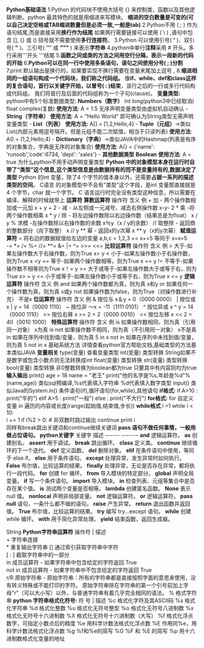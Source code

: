 **Python基础语法**
	1.Python 的代码块不使用大括号 {} 来控制类，函数以及其他逻辑判断。python 最具特色的就是用缩进来写模块。
	**缩进的空白数量是可变的(可以自己决定空格或TAB缩进数量但是必须一致,一般是tab)**
	2.Python不用   ( ; )  作为语句结尾,而是直接采用**换行作为结尾**
	如果两行需要链接可以使用  ( \\ ) ,语句中包含 [], {} 或 () 括号就不需要使用**多行连接符**。
	3.Python 可以使用引号( **'** )、双引号( **"** )、三引号( **'''** 或 **"""** ) 来表示**字符串**
	4.python中单行**注释**采用 # 开头。多行采用'''开头  '''结尾
	5.**函数之间或类的方法之间用空行分隔，表示一段新的代码的开始**
	6.**Python可以在同一行中使用多条语句，语句之间使用分号( ; )分割**
	7.print 默认输出是换行的，如果要实现不换行需要在变量末尾加上逗号 ,
	8.**缩进相同的一组语句构成一个代码块，我们称之代码组。**
	像**if、while、def和class这样的复合语句，首行以关键字开始，以冒号( : )结束**，该行之后的一行或多行代码构成代码组。
	我们将首行及后面的代码组称为一个子句(clause)。
**变量类型:**
	python中有5个标准数据类型:
	**Numbers（数字）**
		int
		long(python3中已经取消)
		float
		complex(复数)
		**使用方法**: A = 1.5  无序声明变量类型由虚拟机自动确认
		-
	**String（字符串）**
		**使用方法**: A = "Hello World" 即可确认为String类型无需声明变量类型
		-
	**List（列表）**
		**使用方法:** A[] = [1,2,Hello,4] 
		-
	**Tuple（元组）**->类似List(内部元素用逗号隔开。但是元组不能二次赋值，相当于只读列表)
		**使用方法**: A() = (1,2,Hello,4)
		-
	**Dictionary（字典）**->类似JAVA中的Hashmap(列表是有序的对象集合，字典是无序的对象集合)
		**使用方法**: A{} = {'name': 'runoob','code':6734, 'dept': 'sales'}
	-
	**其他数据类型**
	**Boolean**
		**使用方法**: A = true
为什么python不用手动声明变量类型
	**Python 中的对象模型本身在运行时自带了“类型”这个信息,这个类型信息是由数据持有的而不是变量持有的,数据决定了类型**
	Python 的int 变量，除了4 个字节的值本身以外，还需要**占据一系列的描述类型的空间**。
	C语言 的对象模型中不会有”类型“这个字段，是int 变量那直接就是4 个字节，char 就一个字节。 C 语言运行时完全没有类型这种信息，所以需要在编译、解释的时候就带上
**运算符**
	**算数运算符**
		操作符	              含义	                            例
		+	  加 - 两个操作数相加或一元加                  	x + y + 2
		-	  减 - 从左侧或一元减号，减去右侧操作数      	 x-y- 2
		*	  乘 -将两个操作数相乘                                    	x * y
		/	  除 - 将左边操作数除以右边操作数（结果总是为float）       	x / y
		%	  求模 -左操作数除以右操作数的余数	       x％y（x / y的余数）
		//	  取整除 - 返回商的整数部分（向下取整）     	x // y
		**	  幂 - 返回x的y次幂	                          x ** y（x的y次幂）
	**赋值运算符**
		=     将右边的数据赋值给左边的变量    a,b,c = 1,2,3
		+=   x+=5 等同于 x=x=5     
	     -=
	     \*=
	     /=
	     %=
	     //=
	     \*\*=
	     &=
	     \|=
	     ^=
	     >>=
	     <<=
	**比较运算符**
		操作符	含义	例
		> 大于-如果左操作数大于右操作数，则为True	x> y
		<	小于-如果左操作数小于右操作数，则为True	x \<y
		==	等于-如果两个操作数相等，则为True	x == y
		!=	不等于-如果操作数不相等则为True	x！= y
		>=	大于或等于-如果左操作数大于或等于右，则为True	x> = y
		<=	小于或等于-如果左操作数小于或等于右，则为True	x <= y
	**逻辑运算符**
		操作符	含义	例
		and	如果两个操作数都为真，则为真	x和y
		or	如果任何一个操作数为真，则为真	x或y
		not	如果操作数为false，则为True（对操作数进行补充）	不是x
	**位运算符**
		操作符	含义	例
		&	按位与	x＆y = 0（0000 0000）
		|	按位或	x | y = 14（0000 1110）
		~	按位非	〜x = -11（1111 0101）
		^	按位异或	x ^ y = 14（0000 1110）
		\>>	按位右移	x >> 2 = 2（0000 0010）
		\<<	按位左移	x << 2 = 40（0010 1000）
	**特殊运算符**
		操作符	含义	例
		is	如果操作数相同，则为真（引用同一对象）	x为真
		is not	如果操作数不相同，则为真（不引用同一对象）	x不是真
		in	如果在序列中找到值/变量，则为真	5 in x
		not in	如果在序列中未找到值/变量，则为真	5 not in x
基础系统方法
	详情查看python官方帮助文档,基础类型的方法基本类似JAVA
	**变量相关**
	type(变量)  查看变量类型
	int(变量)  类型转换
		String如果不是数字或包含小数点则无法转换成int
	float(变量)  类型转换
	str(变量)   类型转换
	bool(变量)  类型转换
		非0整数转换为boolean都为true
		只要其中有内容则均为true
	**输入输出**
		print()
			age = 18
			name = "老王"
			print("他的名字是%s,年龄是%d"%(name,age))
			类似sql预编译,%s代表填入字符串 %d代表填入数字类型
		input()
			类似Java的System.in()
条件语句(if),循环语句(for,while),其他语句
	**if格式:**
	if A>10 :
	    print("牛的")
	elif A>5 :
		print("一般")
	else :
		print("不大行")
	**for格式:**
	for 自定义变量 in 遍历的内容或长度(range(起始值,结束值,步长))
	**while格式**
	i =1
	while i < 10:   
	  i += 1
    if i%2 > 0:     # 非双数时跳过输出
        continue
    print i   
    同样有break跳出关键词和continue继续关键词
    **pass 语句不做任何事情，一般用做占位语句。**
**python关键字**
	关键字	描述
	------     -------
	**and**	逻辑运算符。
	**as**	创建别名。
	**assert**	用于调试。
	**break**	跳出循环。
	**class**	定义类。
	**continue**	继续循环的下一个迭代。
	**def**	定义函数。
	**del**	删除对象。
	**elif**	在条件语句中使用，等同于 else if。
	**else**	用于条件语句。
	**except**	处理异常，发生异常时如何执行。
	**False**	布尔值，比较运算的结果。
	**finally**	处理异常，无论是否存在异常，都将执行一段代码。
	**for**	创建 for 循环。
	**from**	导入模块的特定部分。
	**global**	声明全局变量。
	**if**	写一个条件语句。
	**import**	导入模块。
	**in**	检查列表、元组等集合中是否存在某个值。
	**is**	测试两个变量是否相等。
	**lambda**	创建匿名函数。
	**None**	表示 null 值。
	**nonlocal**	声明非局部变量。
	**not**	逻辑运算符。
	**or**	逻辑运算符。
	**pass	null** 语句，一条什么都不做的语句。
	**raise**	产生异常。
	**return**	退出函数并返回值。
	**True**	布尔值，比较运算的结果。
	**try**	编写 try...except 语句。
	**while**	创建 while 循环。
	**with**	用于简化异常处理。
	**yield**	结束函数，返回生成器。

String
	**Python字符串运算符**
	操作符	\|  描述	
	\+	字符串连接	
	\*	重复输出字符串	
	[]	通过索引获取字符串中字符	
	[ : ]	截取字符串中的一部分	
	in	成员运算符 - 如果字符串中包含给定的字符返回 True	
	not in	成员运算符 - 如果字符串中不包含给定的字符返回 True	
	r/R	原始字符串 - 原始字符串：所有的字符串都是直接按照字面的意思来使用，没有转义特殊或不能打印的字符。 原始字符串除在字符串的第一个引号前加上字母"r"（可以大小写）以外，与普通字符串有着几乎完全相同的语法。	
	%	格式字符串
	**python 字符串格式化符号:**
    符   号	\|    描述
      %c	 格式化字符及其ASCII码
      %s	 格式化字符串
      %d	 格式化整数
      %u	 格式化无符号整型
      %o	 格式化无符号八进制数
      %x	 格式化无符号十六进制数
      %X	 格式化无符号十六进制数（大写）
      %f	 格式化浮点数字，可指定小数点后的精度
      %e	 用科学计数法格式化浮点数
      %E	 作用同%e，用科学计数法格式化浮点数
      %g	 %f和%e的简写
      %G	 %F 和 %E 的简写
      %p	 用十六进制数格式化变量的地址






